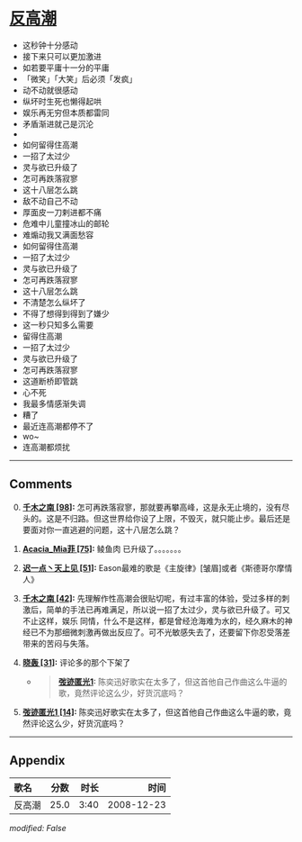 # [反高潮](https://music.163.com/song?id=30569102)

* 这秒钟十分感动
* 接下来只可以更加激进
* 如若要平庸十一分的平庸
* 「微笑」「大笑」后必须「发疯」
* 动不动就很感动
* 纵坏时生死也懒得起哄
* 娱乐再无穷但本质都雷同
* 矛盾渐进就己是沉沦
* 
* 如何留得住高潮
* 一招了太过少
* 灵与欲已升级了
* 怎可再跌落寂寥
* 这十八层怎么跳
* 敌不动自己不动
* 厚面皮一刀剌进都不痛
* 危难中儿童撞冰山的邮轮
* 难煽动我又满面愁容
* 如何留得住高潮
* 一招了太过少
* 灵与欲已升级了
* 怎可再跌落寂寥
* 这十八层怎么跳
* 不清楚怎么纵坏了
* 不得了想得到得到了嫌少
* 这一秒只知多么需要
* 留得住高潮
* 一招了太过少
* 灵与欲已升级了
* 怎可再跌落寂寥
* 这道断桥即管跳
* 心不死
* 我最多情感渐失调
* 糟了
* 最近连高潮都停不了
* wo~
* 连高潮都烦扰


---

## Comments
0. **[千木之南 \[98\]](https://music.163.com/#/user/home?id=59930777):** 怎可再跌落寂寥，那就要再攀高峰，这是永无止境的，没有尽头的。这是不归路。但这世界给你设了上限，不毁灭，就只能止步。最后还是要面对你一直逃避的问题，这十八层怎么跳？

1. **[Acacia_Mia菲 \[75\]](https://music.163.com/#/user/home?id=66071851):** 鲮鱼肉 已升级了。。。。。。。

2. **[迟一点丶天上见 \[51\]](https://music.163.com/#/user/home?id=95435970):** Eason最难的歌是《主旋律》[皱眉]或者《斯德哥尔摩情人》

3. **[千木之南 \[42\]](https://music.163.com/#/user/home?id=59930777):** 先理解作性高潮会很贴切呢，有过丰富的体验，受过多样的刺激后，简单的手法已再难满足，所以说一招了太过少，灵与欲已升级了。可又不止这样，娱乐 同情，什么不是这样，都是曾经沧海难为水的，经久麻木的神经已不为那细微刺激再做出反应了。可不光敏感失去了，还要留下你忍受落差带来的苦闷与失落。

4. **[晓轰 \[31\]](https://music.163.com/#/user/home?id=70160635):** 评论多的那个下架了
	* > **[弢迹匿光1](https://music.163.com/#/user/home?id=76056722):** 陈奕迅好歌实在太多了，但这首他自己作曲这么牛逼的歌，竟然评论这么少，好货沉底吗？

5. **[弢迹匿光1 \[14\]](https://music.163.com/#/user/home?id=76056722):** 陈奕迅好歌实在太多了，但这首他自己作曲这么牛逼的歌，竟然评论这么少，好货沉底吗？



---

## Appendix

|歌名|分数|时长|时间|
|:---|:---:|---:|---:|
|反高潮|25.0|3:40|2008-12-23

*modified: False*
